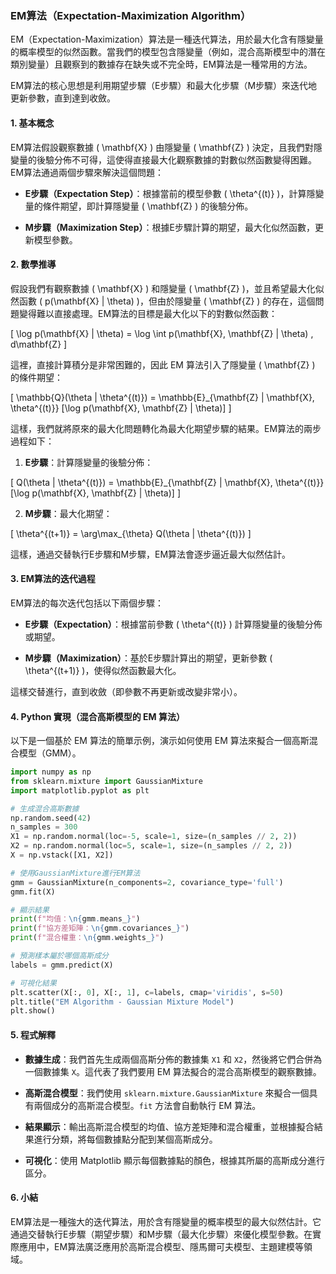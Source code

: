 ### EM算法（Expectation-Maximization Algorithm）

EM（Expectation-Maximization）算法是一種迭代算法，用於最大化含有隱變量的概率模型的似然函數。當我們的模型包含隱變量（例如，混合高斯模型中的潛在類別變量）且觀察到的數據存在缺失或不完全時，EM算法是一種常用的方法。

EM算法的核心思想是利用期望步驟（E步驟）和最大化步驟（M步驟）來迭代地更新參數，直到達到收斂。

#### 1. 基本概念

EM算法假設觀察數據 \( \mathbf{X} \) 由隱變量 \( \mathbf{Z} \) 決定，且我們對隱變量的後驗分佈不可得，這使得直接最大化觀察數據的對數似然函數變得困難。EM算法通過兩個步驟來解決這個問題：

- **E步驟（Expectation Step）**：根據當前的模型參數 \( \theta^{(t)} \)，計算隱變量的條件期望，即計算隱變量 \( \mathbf{Z} \) 的後驗分佈。
  
- **M步驟（Maximization Step）**：根據E步驟計算的期望，最大化似然函數，更新模型參數。

#### 2. 數學推導

假設我們有觀察數據 \( \mathbf{X} \) 和隱變量 \( \mathbf{Z} \)，並且希望最大化似然函數 \( p(\mathbf{X} | \theta) \)，但由於隱變量 \( \mathbf{Z} \) 的存在，這個問題變得難以直接處理。EM算法的目標是最大化以下的對數似然函數：

\[
\log p(\mathbf{X} | \theta) = \log \int p(\mathbf{X}, \mathbf{Z} | \theta) \, d\mathbf{Z}
\]

這裡，直接計算積分是非常困難的，因此 EM 算法引入了隱變量 \( \mathbf{Z} \) 的條件期望：

\[
\mathbb{Q}(\theta | \theta^{(t)}) = \mathbb{E}_{\mathbf{Z} | \mathbf{X}, \theta^{(t)}} [\log p(\mathbf{X}, \mathbf{Z} | \theta)]
\]

這樣，我們就將原來的最大化問題轉化為最大化期望步驟的結果。EM算法的兩步過程如下：

1. **E步驟**：計算隱變量的後驗分佈：

\[
Q(\theta | \theta^{(t)}) = \mathbb{E}_{\mathbf{Z} | \mathbf{X}, \theta^{(t)}} [\log p(\mathbf{X}, \mathbf{Z} | \theta)]
\]

2. **M步驟**：最大化期望：

\[
\theta^{(t+1)} = \arg\max_{\theta} Q(\theta | \theta^{(t)})
\]

這樣，通過交替執行E步驟和M步驟，EM算法會逐步逼近最大似然估計。

#### 3. EM算法的迭代過程

EM算法的每次迭代包括以下兩個步驟：

- **E步驟（Expectation）**：根據當前參數 \( \theta^{(t)} \) 計算隱變量的後驗分佈或期望。
  
- **M步驟（Maximization）**：基於E步驟計算出的期望，更新參數 \( \theta^{(t+1)} \)，使得似然函數最大化。

這樣交替進行，直到收斂（即參數不再更新或改變非常小）。

#### 4. Python 實現（混合高斯模型的 EM 算法）

以下是一個基於 EM 算法的簡單示例，演示如何使用 EM 算法來擬合一個高斯混合模型（GMM）。

```python
import numpy as np
from sklearn.mixture import GaussianMixture
import matplotlib.pyplot as plt

# 生成混合高斯數據
np.random.seed(42)
n_samples = 300
X1 = np.random.normal(loc=-5, scale=1, size=(n_samples // 2, 2))
X2 = np.random.normal(loc=5, scale=1, size=(n_samples // 2, 2))
X = np.vstack([X1, X2])

# 使用GaussianMixture進行EM算法
gmm = GaussianMixture(n_components=2, covariance_type='full')
gmm.fit(X)

# 顯示結果
print(f"均值：\n{gmm.means_}")
print(f"協方差矩陣：\n{gmm.covariances_}")
print(f"混合權重：\n{gmm.weights_}")

# 預測樣本屬於哪個高斯成分
labels = gmm.predict(X)

# 可視化結果
plt.scatter(X[:, 0], X[:, 1], c=labels, cmap='viridis', s=50)
plt.title("EM Algorithm - Gaussian Mixture Model")
plt.show()
```

#### 5. 程式解釋

- **數據生成**：我們首先生成兩個高斯分佈的數據集 `X1` 和 `X2`，然後將它們合併為一個數據集 `X`。這代表了我們要用 EM 算法擬合的混合高斯模型的觀察數據。
  
- **高斯混合模型**：我們使用 `sklearn.mixture.GaussianMixture` 來擬合一個具有兩個成分的高斯混合模型。`fit` 方法會自動執行 EM 算法。

- **結果顯示**：輸出高斯混合模型的均值、協方差矩陣和混合權重，並根據擬合結果進行分類，將每個數據點分配到某個高斯成分。

- **可視化**：使用 Matplotlib 顯示每個數據點的顏色，根據其所屬的高斯成分進行區分。

#### 6. 小結

EM算法是一種強大的迭代算法，用於含有隱變量的概率模型的最大似然估計。它通過交替執行E步驟（期望步驟）和M步驟（最大化步驟）來優化模型參數。在實際應用中，EM算法廣泛應用於高斯混合模型、隱馬爾可夫模型、主題建模等領域。